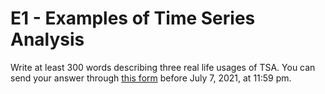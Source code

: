 # E1 - Examples of Time Series Analysis

Write at least 300 words describing three real life usages of TSA. You can send your answer through [this form](https://forms.gle/8yeSZoV4xvmwna4w8) before July 7, 2021, at 11:59 pm.
